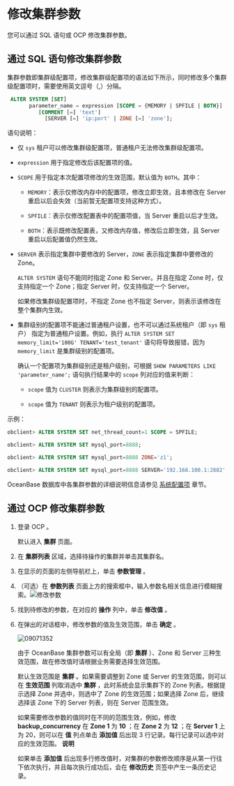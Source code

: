 修改集群参数 
===========================

您可以通过 SQL 语句或 OCP 修改集群参数。

通过 SQL 语句修改集群参数 
------------------------------------

集群参数即集群级配置项，修改集群级配置项的语法如下所示，同时修改多个集群级配置项时，需要使用英文逗号（,）分隔。

```sql
 ALTER SYSTEM [SET]
       parameter_name = expression [SCOPE = {MEMORY | SPFILE | BOTH}]
          [COMMENT [=] 'text']
            [SERVER [=] 'ip:port' | ZONE [=] 'zone'];
```



语句说明：

* 仅 `sys` 租户可以修改集群级配置项，普通租户无法修改集群级配置项。

  

* `expression` 用于指定修改后该配置项的值。

  

* `SCOPE` 用于指定本次配置项修改的生效范围，默认值为 `BOTH`。其中： 

  * `MEMORY`：表示仅修改内存中的配置项，修改立即生效，且本修改在 Server 重启以后会失效（当前暂无配置项支持这种方式）。

    
  
  * `SPFILE`：表示仅修改配置表中的配置项值，当 Server 重启以后才生效。

    
  
  * `BOTH`：表示既修改配置表，又修改内存值，修改后立即生效，且 Server 重启以后配置值仍然生效。

    
  

  

* `SERVER` 表示指定集群中要修改的 Server，`ZONE` 表示指定集群中要修改的 Zone。

  `ALTER SYSTEM` 语句不能同时指定 Zone 和 Server。并且在指定 Zone 时，仅支持指定一个 Zone；指定 Server 时，仅支持指定一个 Server。

  如果修改集群级配置项时，不指定 Zone 也不指定 Server，则表示该修改在整个集群内生效。
  

* 集群级别的配置项不能通过普通租户设置，也不可以通过系统租户（即 `sys` 租户） 指定为普通租户设置。例如，执行 `ALTER SYSTEM SET memory_limit='100G' TENANT='test_tenant'` 语句将导致报错，因为 `memory_limit` 是集群级别的配置项。

  确认一个配置项为集群级别还是租户级别，可根据 `SHOW PARAMETERS LIKE 'parameter_name';` 语句执行结果中的 `scope` 列对应的值来判断： 
  * `scope` 值为 `CLUSTER` 则表示为集群级别的配置项。

    
  
  * `scope` 值为 `TENANT` 则表示为租户级别的配置项。

    
  

  




示例：

```sql
obclient> ALTER SYSTEM SET net_thread_count=1 SCOPE = SPFILE;

obclient> ALTER SYSTEM SET mysql_port=8888;

obclient> ALTER SYSTEM SET mysql_port=8888 ZONE='z1';

obclient> ALTER SYSTEM SET mysql_port=8888 SERVER='192.168.100.1:2882';
```



OceanBase 数据库中各集群参数的详细说明信息请参见 [系统配置项](../../../../12.reference-mysql-mode/3.system-configuration-items-1/1.system-configuration-items-overview-2.md) 章节。

通过 OCP 修改集群参数 
----------------------------------

1. 登录 OCP 。

   默认进入 **集群** 页面。
   

2. 在 **集群列表** 区域，选择待操作的集群并单击其集群名。

   

3. 在显示的页面的左侧导航栏上，单击 **参数管理** 。

   

4. （可选）在 **参数列表** 页面上方的搜索框中，输入参数名相关信息进行模糊搜索。![修改参数](https://help-static-aliyun-doc.aliyuncs.com/assets/img/zh-CN/4716860061/p168819.png)

   

5. 找到待修改的参数，在对应的 **操作** 列中，单击 **修改值** 。

   

6. 在弹出的对话框中，修改参数的值及生效范围，单击 **确定** 。

   ![09071352](https://help-static-aliyun-doc.aliyuncs.com/assets/img/zh-CN/0260562361/p324226.png)

   由于 OceanBase 集群参数可以有全局（即 **集群** ）、Zone 和 Server 三种生效范围，故在修改值时请根据业务需要选择生效范围。

   默认生效范围是 **集群** 。如果需要调整到 Zone 或 Server 的生效范围，则可以在 **生效范围** 列取消选中 **集群** ，此时系统会显示集群下的 Zone 列表。根据提示选择 Zone 并选中，则选中了 Zone 的生效范围；如果选择 Zone 后，继续选择该 Zone 下的 Server 列表，则在 Server 范围生效。

   如果需要修改参数的值同时在不同的范围生效，例如，修改 **backup_concurrency** 在 **Zone 1** 为 **10** ；在 **Zone 2** 为 **12** ；在 **Server 1** 上为 20，则可以在 **值** 列点单击 **添加值** 后出现 3 行记录。每行记录可以选中对应的生效范围。
   **说明**

   

   如果单击 **添加值** 后出现多行修改值时，对集群的参数修改顺序是从第一行往下依次执行，并且每次执行成功后，会在 **修改历史** 页签中产生一条历史记录。
   



